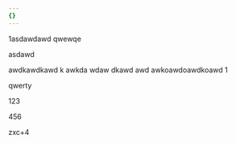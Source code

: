 ```yaml
---
{}
---
```


1asdawdawd qwewqe

asdawd

awdkawdkawd k awkda wdaw dkawd awd awkoawdoawdkoawd 1

qwerty

123

456

zxc+4
